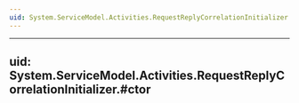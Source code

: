 ```yaml
---
uid: System.ServiceModel.Activities.RequestReplyCorrelationInitializer
---
```


---
uid: System.ServiceModel.Activities.RequestReplyCorrelationInitializer.#ctor
---
